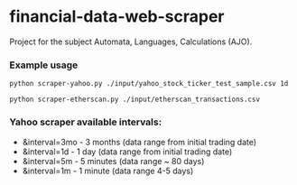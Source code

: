# financial-data-web-scraper

Project for the subject Automata, Languages, Calculations (AJO).

### Example usage
```shell
python scraper-yahoo.py ./input/yahoo_stock_ticker_test_sample.csv 1d
```

```shell
python scraper-etherscan.py ./input/etherscan_transactions.csv
```

### Yahoo scraper available intervals:

- &interval=3mo - 3 months (data range from initial trading date)
- &interval=1d  - 1 day (data range from initial trading date)
- &interval=5m  - 5 minutes (data range ~ 80 days)
- &interval=1m  - 1 minute (data range 4-5 days)